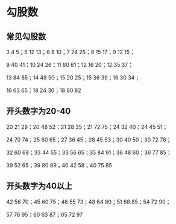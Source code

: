 # 勾股数

## 常见勾股数
3 4 5；5 12 13；6 8 10；7 24 25；8 15 17；9 12 15；

9 40 41；10 24 26；11 60 61；12 16 20；12 35 37；

13 84 85；14 48 50；15 20 25；15 36 39；16 30 34；

16 63 65；18 24 30；18 80 82 

## 开头数字为20-40 　　
20 21 29；20 48 52；21 28 35；21 72 75；24 32 40；24 45 51；

24 70 74；25 60 65；27 36 45；28 45 53；30 40 50；30 72 78；

32 60 68；33 44 55；33 56 65；35 84 91；36 48 60；36 77 85；

39 52 65；39 80 89；40 42 58；40 75 85 

## 开头数字为40以上 　　
42 56 70；45 60 75；48 55 73；48 64 80；51 68 85；54 72 90；

57 76 95；60 63 87；65 72 97